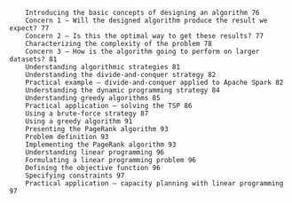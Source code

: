 		Introducing the basic concepts of designing an algorithm 76
		Concern 1 – Will the designed algorithm produce the result we expect? 77
		Concern 2 – Is this the optimal way to get these results? 77
		Characterizing the complexity of the problem 78
		Concern 3 – How is the algorithm going to perform on larger datasets? 81
		Understanding algorithmic strategies 81
		Understanding the divide-and-conquer strategy 82
		Practical example – divide-and-conquer applied to Apache Spark 82
		Understanding the dynamic programming strategy 84
		Understanding greedy algorithms 85
		Practical application – solving the TSP 86
		Using a brute-force strategy 87
		Using a greedy algorithm 91
		Presenting the PageRank algorithm 93
		Problem definition 93
		Implementing the PageRank algorithm 93
		Understanding linear programming 96
		Formulating a linear programming problem 96
		Defining the objective function 96
		Specifying constraints 97
		Practical application – capacity planning with linear programming 97
